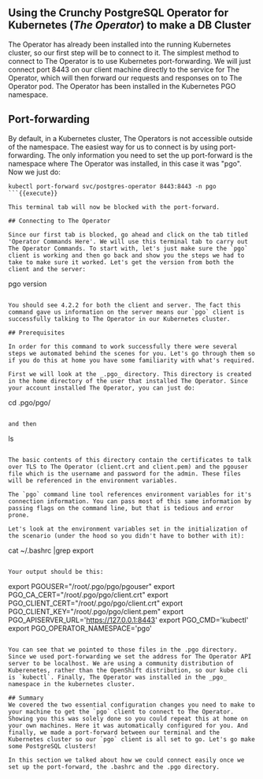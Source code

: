 ## Using the Crunchy PostgreSQL Operator for Kubernetes (_The Operator_) to make a DB Cluster

The Operator has already been installed into the running Kubernetes cluster, so our first step will be to connect to it. The simplest method to connect to The Operator is to use Kubernetes port-forwarding. We will just connect port 8443 on our client machine directly to the service for The Operator, which will then forward our requests and responses on to The Operator pod. The Operator has been installed in the Kubernetes PGO namespace. 

## Port-forwarding 

By default, in a Kubernetes cluster, The Operators is not accessible outside of the namespace. The easiest way for us to connect is by using port-forwarding. The only information you need to set the up port-forward is the namespace where The Operator was installed, in this case it was "pgo". Now we just do:

```
kubectl port-forward svc/postgres-operator 8443:8443 -n pgo
```{{execute}}

This terminal tab will now be blocked with the port-forward. 

## Connecting to The Operator

Since our first tab is blocked, go ahead and click on the tab titled 'Operator Commands Here'. We will use this terminal tab to carry out The Operator Commands. To start with, let's just make sure the `pgo` client is working and then go back and show you the steps we had to take to make sure it worked. Let's get the version from both the client and the server:

```
pgo version
```{{execute}}

You should see 4.2.2 for both the client and server. The fact this command gave us information on the server means our `pgo` client is successfully talking to The Operator in our Kubernetes cluster.

## Prerequisites

In order for this command to work successfully there were several steps we automated behind the scenes for you. Let's go through them so if you do this at home you have some familiarity with what's required.

First we will look at the _.pgo_ directory. This directory is created in the home directory of the user that installed The Operator. Since your account installed The Operator, you can just do: 

```
cd .pgo/pgo/
```{{execute}}

and then 

```
ls 
```{{execute}}

The basic contents of this directory contain the certificates to talk over TLS to The Operator (client.crt and client.pem) and the pgouser file which is the username and password for the admin. These files will be referenced in the environment variables.

The `pgo` command line tool references environment variables for it's connection information. You can pass most of this same information by passing flags on the command line, but that is tedious and error prone.

Let's look at the environment variables set in the initialization of the scenario (under the hood so you didn't have to bother with it):

```
cat  ~/.bashrc |grep export
```{{execute}}
   
Your output should be this:   

```
export PGOUSER="/root/.pgo/pgo/pgouser"
export PGO_CA_CERT="/root/.pgo/pgo/client.crt"
export PGO_CLIENT_CERT="/root/.pgo/pgo/client.crt"
export PGO_CLIENT_KEY="/root/.pgo/pgo/client.pem"
export PGO_APISERVER_URL='https://127.0.0.1:8443'
export PGO_CMD='kubectl'
export PGO_OPERATOR_NAMESPACE='pgo'
```

You can see that we pointed to those files in the .pgo directory. Since we used port-forwarding we set the address for The Operator API server to be localhost. We are using a community distribution of Kuberenetes, rather than the OpenShift distribution, so our kube cli is `kubectl`. Finally, The Operator was installed in the _pgo_ namespace in the kubernetes cluster. 

## Summary
We covered the two essential configuration changes you need to make to your machine to get the `pgo` client to connect to The Operator. Showing you this was solely done so you could repeat this at home on your own machines. Here it was automatically configured for you. And finally, we made a port-forward between our terminal and the Kubernetes cluster so our `pgo` client is all set to go. Let's go make some PostgreSQL clusters! 

In this section we talked about how we could connect easily once we set up the port-forward, the .bashrc and the .pgo directory.
